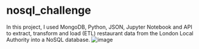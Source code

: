 # nosql_challenge
In this project, I used MongoDB, Python, JSON, Jupyter Notebook and API to extract, transform and load (ETL) restaurant data from the London Local Authority into a NoSQL database. ![image](https://github.com/vihaveman/nosql_challenge/assets/120049344/06747f13-50be-45ab-85f5-8fa212068a16)
